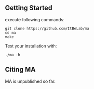 
## Getting Started

execute following commands:

    git clone https://github.com/ItBeLab/ma
    cd ma
    make

Test your installation with:

    ./ma -h

## Citing MA

MA is unpublished so far.


